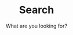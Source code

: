 ---
layout: search
title: Search
permalink: /search/
subtitle: "What are you looking for?"
feature-img: "assets/img/anthony-martino-6AtQNsjMoJo-unsplash-cropped.jpg"
imgCredit: amartino20
imgCreditAuthor: Anthony Martino
icon: "fa-search"
---
